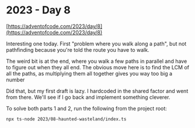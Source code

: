 # 2023 - Day 8

[https://adventofcode.com/2023/day/8](https://adventofcode.com/2023/day/8)

Interesting one today. First "problem where you walk along a path", but
not pathfinding because you're told the route you have to walk.

The weird bit is at the end, where you walk a few paths in parallel and
have to figure out when they all end. The obvious move here is to find the
LCM of all the paths, as multiplying them all together gives you way too
big a number

Did that, but my first draft is lazy. I hardcoded in the shared factor and
went from there. We'll see if I go back and implement something cleverer.

To solve both parts 1 and 2, run the following from the project root:

```sh
npx ts-node 2023/08-haunted-wasteland/index.ts
```
